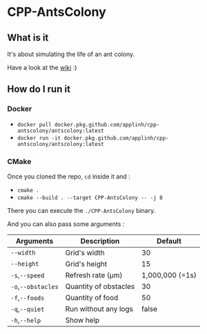 # CPP-AntsColony

## What is it
It's about simulating the life of an ant colony.

Have a look at the [wiki](https://github.com/AppliNH/CPP-AntsColony/wiki) :)


## How do I run it


### Docker

- `docker pull docker.pkg.github.com/applinh/cpp-antscolony/antscolony:latest`
- `docker run -it docker.pkg.github.com/applinh/cpp-antscolony/antscolony:latest`

### CMake
Once you cloned the repo, `cd` inside it and : 

- `cmake .`
- `cmake --build . --target CPP-AntsColony -- -j 8`

There you can execute the `./CPP-AntsColony` binary.

And you can also pass some arguments :

| Arguments     | Description       | Default |
|---------------|-------------------|-------------------|
|`--width`|Grid's width |30|
|`--height`|Grid's height|15|
|`-s`,`--speed`|Refresh rate (μm)|1,000,000 (=1s)|
|`-o`,`--obstacles`|Quantity of obstacles|30|
|`-f`,`--foods`|Quantity of food|50|
|`-q`,`--quiet`|Run without any logs|false|
|`-h`,`--help`|Show help| |